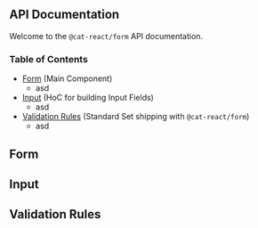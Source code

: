 ## API Documentation
Welcome to the `@cat-react/form` API documentation.

### Table of Contents
- [Form](#form) (Main Component)
    - asd
- [Input](#input) (HoC for building Input Fields)
    - asd
- [Validation Rules](#validation-rules) (Standard Set shipping with `@cat-react/form`)
    - asd

## Form

## Input

## Validation Rules
